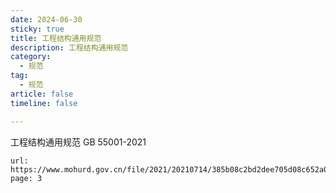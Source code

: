 ```yaml
---
date: 2024-06-30
sticky: true
title: 工程结构通用规范
description: 工程结构通用规范
category:
  - 规范
tag:
  - 规范
article: false
timeline: false

---
```


工程结构通用规范 GB 55001-2021

```component PDF
url: https://www.mohurd.gov.cn/file/2021/20210714/385b08c2bd2dee705d08c652a03f3417.pdf
page: 3
```

<Share colorful />